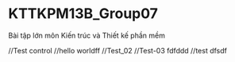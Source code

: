 # KTTKPM13B_Group07
Bài tập lớn môn Kiến trúc và Thiết kế phần mềm

//Test control
//hello worldff
//Test_02
//Test-03 fdfddd
//test dfsdf
